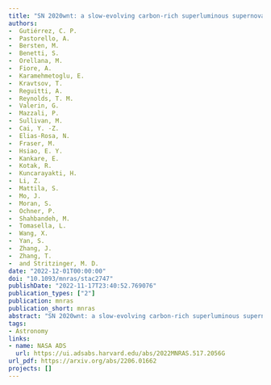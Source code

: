 ```yaml
---
title: "SN 2020wnt: a slow-evolving carbon-rich superluminous supernova with no O II lines and a bumpy light curve"
authors:
-  Gutiérrez, C. P.
-  Pastorello, A.
-  Bersten, M.
-  Benetti, S.
-  Orellana, M.
-  Fiore, A.
-  Karamehmetoglu, E.
-  Kravtsov, T.
-  Reguitti, A.
-  Reynolds, T. M.
-  Valerin, G.
-  Mazzali, P.
-  Sullivan, M.
-  Cai, Y. -Z.
-  Elias-Rosa, N.
-  Fraser, M.
-  Hsiao, E. Y.
-  Kankare, E.
-  Kotak, R.
-  Kuncarayakti, H.
-  Li, Z.
-  Mattila, S.
-  Mo, J.
-  Moran, S.
-  Ochner, P.
-  Shahbandeh, M.
-  Tomasella, L.
-  Wang, X.
-  Yan, S.
-  Zhang, J.
-  Zhang, T.
-  and Stritzinger, M. D.
date: "2022-12-01T00:00:00"
doi: "10.1093/mnras/stac2747"
publishDate: "2022-11-17T23:40:52.769076"
publication_types: ["2"]
publication: mnras
publication_short: mnras
abstract: "SN 2020wnt: a slow-evolving carbon-rich superluminous supernova with no O II lines and a bumpy light curve"
tags:
- Astronomy
links:
- name: NASA ADS
  url: https://ui.adsabs.harvard.edu/abs/2022MNRAS.517.2056G
url_pdf: https://arxiv.org/abs/2206.01662
projects: []
---
```


